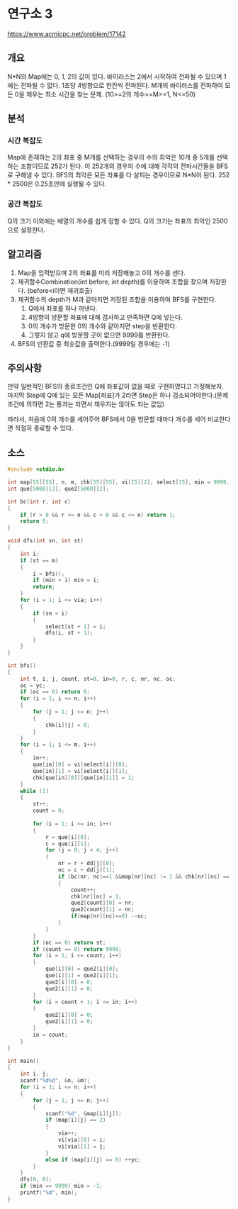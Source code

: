 # 연구소 3

https://www.acmicpc.net/problem/17142



## 개요

N*N의 Map에는 0, 1, 2의 값이 있다. 바이러스는 2에서 시작하여 전파될 수 있으며 1에는 전파될 수 없다. 1초당 4방향으로 한칸씩 전파된다. M개의 바이러스를 전파하여 모든 0을 채우는 최소 시간을 찾는 문제. (10>=2의 개수>=M>=1, N<=50)



## 분석

### 시간 복잡도

Map에 존재하는 2의 좌표 중 M개를 선택하는 경우의 수의 최악은 10개 중 5개를 선택하는 조합이므로 252가 된다. 이 252개의 경우의 수에 대해 각각의 전파시간들을 BFS로 구해낼 수 있다. BFS의 최악은 모든 좌표를 다 살피는 경우이므로 N*N이 된다. 252 * 2500은 0.25초만에 실행될 수 있다.



### 공간 복잡도

Q의 크기 이외에는 배열의 개수를 쉽게 정할 수 있다. Q의 크기는 좌표의 최악인 2500으로 설정한다.



## 알고리즘

1. Map을 입력받으며 2의 좌표를 미리 저장해놓고 0의 개수를 센다.
2. 재귀함수Combination(int before, int depth)를 이용하여 조합을 찾으며 저장한다. (before<i이면 재귀호출)
3. 재귀함수의 depth가 M과 같아지면 저장된 조합을 이용하여 BFS를 구현한다.
   1. Q에서 좌표를 하나 꺼낸다.
   2. 4방향의 방문할 좌표에 대해 검사하고 만족하면 Q에 넣는다.
   3. 0의 개수가 방문한 0의 개수와 같아지면 step을 반환한다.
   4. 그렇지 않고 q에 방문할 곳이 없으면 9999를 반환한다.
4. BFS의 반환값 중 최솟값을 출력한다.(9999일 경우에는 -1)



## 주의사항

만약 일반적인 BFS의 종료조건인 Q에 좌표값이 없을 때로 구현하였다고 가정해보자. 마지막 Step에 Q에 있는 모든 Map[좌표]가 2라면 Step은 하나 감소되어야한다.(문제 조건에 의하면 2는 통과는 되면서 채우지는 않아도 되는 값임)

따라서, 처음에 0의 개수를 세어주어 BFS에서 0을 방문할 때마다 개수를 세어 비교한다면 적절히 종료할 수 있다.



## 소스

```c
#include <stdio.h>

int map[55][55], n, m, chk[55][55], vi[15][2], select[15], min = 9999, dd[4][2] = { {0,-1},{0,1},{1,0},{-1,0} }, via=0, yc=0;
int que[5000][2], que2[5000][2];

int bc(int r, int c)
{
	if (r > 0 && r <= n && c > 0 && c <= n) return 1;
	return 0;
}

void dfs(int sn, int st)
{
	int i;
	if (st == m)
	{
		i = bfs();
		if (min > i) min = i;
		return;
	}
	for (i = 1; i <= via; i++)
	{
		if (sn < i)
		{
			select[st + 1] = i;
			dfs(i, st + 1);
		}
	}
}

int bfs()
{
	int t, i, j, count, st=0, in=0, r, c, nr, nc, oc;
	oc = yc;
	if (oc == 0) return 0;
	for (i = 1; i <= n; i++)
	{
		for (j = 1; j <= n; j++)
		{
			chk[i][j] = 0;
		}
	}
	for (i = 1; i <= m; i++)
	{
		in++;
		que[in][0] = vi[select[i]][0];
		que[in][1] = vi[select[i]][1];
		chk[que[in][0]][que[in][1]] = 1;
	}
	while (1)
	{
		st++;
		count = 0;
		
		for (i = 1; i <= in; i++)
		{
			r = que[i][0];
			c = que[i][1];
			for (j = 0; j < 4; j++)
			{
				nr = r + dd[j][0];
				nc = c + dd[j][1];
				if (bc(nr, nc)==1 &&map[nr][nc] != 1 && chk[nr][nc] == 0)
				{
					count++;
					chk[nr][nc] = 1;
					que2[count][0] = nr;
					que2[count][1] = nc;
					if(map[nr][nc]==0) --oc;
				}
			}
		}
		if (oc == 0) return st;
		if (count == 0) return 9999;
		for (i = 1; i <= count; i++)
		{
			que[i][0] = que2[i][0];
			que[i][1] = que2[i][1];
			que2[i][0] = 0;
			que2[i][1] = 0;
		}
		for (i = count + 1; i <= in; i++)
		{
			que2[i][0] = 0;
			que2[i][1] = 0;
		}
		in = count;
	}
}

int main()
{
	int i, j;
	scanf("%d%d", &n, &m);
	for (i = 1; i <= n; i++)
	{
		for (j = 1; j <= n; j++)
		{
			scanf("%d", &map[i][j]);
			if (map[i][j] == 2)
			{
				via++;
				vi[via][0] = i;
				vi[via][1] = j;
			}
			else if (map[i][j] == 0) ++yc;
		}
	}
	dfs(0, 0);
	if (min == 9999) min = -1;
	printf("%d", min);
}
```

